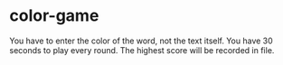 # color-game
You have to enter the color of the word, not the text itself.
You have 30 seconds to play every round.
The highest score will be recorded in file.
